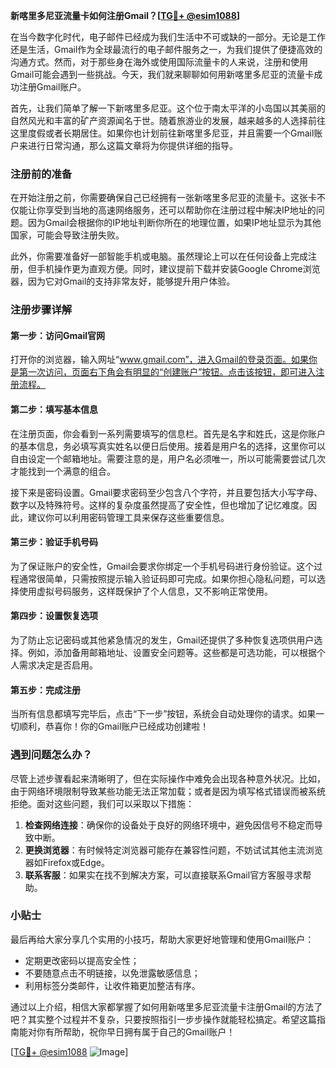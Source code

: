 **新喀里多尼亚流量卡如何注册Gmail？[[TG💪+ @esim1088](https://t.me/s/esim1088)]**

在当今数字化时代，电子邮件已经成为我们生活中不可或缺的一部分。无论是工作还是生活，Gmail作为全球最流行的电子邮件服务之一，为我们提供了便捷高效的沟通方式。然而，对于那些身在海外或使用国际流量卡的人来说，注册和使用Gmail可能会遇到一些挑战。今天，我们就来聊聊如何用新喀里多尼亚的流量卡成功注册Gmail账户。

首先，让我们简单了解一下新喀里多尼亚。这个位于南太平洋的小岛国以其美丽的自然风光和丰富的矿产资源闻名于世。随着旅游业的发展，越来越多的人选择前往这里度假或者长期居住。如果你也计划前往新喀里多尼亚，并且需要一个Gmail账户来进行日常沟通，那么这篇文章将为你提供详细的指导。

### 注册前的准备

在开始注册之前，你需要确保自己已经拥有一张新喀里多尼亚的流量卡。这张卡不仅能让你享受到当地的高速网络服务，还可以帮助你在注册过程中解决IP地址的问题。因为Gmail会根据你的IP地址判断你所在的地理位置，如果IP地址显示为其他国家，可能会导致注册失败。

此外，你需要准备好一部智能手机或电脑。虽然理论上可以在任何设备上完成注册，但手机操作更为直观方便。同时，建议提前下载并安装Google Chrome浏览器，因为它对Gmail的支持非常友好，能够提升用户体验。

### 注册步骤详解

#### 第一步：访问Gmail官网

打开你的浏览器，输入网址“www.gmail.com”，进入Gmail的登录页面。如果你是第一次访问，页面右下角会有明显的“创建账户”按钮。点击该按钮，即可进入注册流程。

#### 第二步：填写基本信息

在注册页面，你会看到一系列需要填写的信息栏。首先是名字和姓氏，这是你账户的基本信息，务必填写真实姓名以便日后使用。接着是用户名的选择，这里你可以自由设定一个邮箱地址。需要注意的是，用户名必须唯一，所以可能需要尝试几次才能找到一个满意的组合。

接下来是密码设置。Gmail要求密码至少包含八个字符，并且要包括大小写字母、数字以及特殊符号。这样的复杂度虽然提高了安全性，但也增加了记忆难度。因此，建议你可以利用密码管理工具来保存这些重要信息。

#### 第三步：验证手机号码

为了保证账户的安全性，Gmail会要求你绑定一个手机号码进行身份验证。这个过程通常很简单，只需按照提示输入验证码即可完成。如果你担心隐私问题，可以选择使用虚拟号码服务，这样既保护了个人信息，又不影响正常使用。

#### 第四步：设置恢复选项

为了防止忘记密码或其他紧急情况的发生，Gmail还提供了多种恢复选项供用户选择。例如，添加备用邮箱地址、设置安全问题等。这些都是可选功能，可以根据个人需求决定是否启用。

#### 第五步：完成注册

当所有信息都填写完毕后，点击“下一步”按钮，系统会自动处理你的请求。如果一切顺利，恭喜你！你的Gmail账户已经成功创建啦！

### 遇到问题怎么办？

尽管上述步骤看起来清晰明了，但在实际操作中难免会出现各种意外状况。比如，由于网络环境限制导致某些功能无法正常加载；或者是因为填写格式错误而被系统拒绝。面对这些问题，我们可以采取以下措施：

1. **检查网络连接**：确保你的设备处于良好的网络环境中，避免因信号不稳定而导致中断。
2. **更换浏览器**：有时候特定浏览器可能存在兼容性问题，不妨试试其他主流浏览器如Firefox或Edge。
3. **联系客服**：如果实在找不到解决方案，可以直接联系Gmail官方客服寻求帮助。

### 小贴士

最后再给大家分享几个实用的小技巧，帮助大家更好地管理和使用Gmail账户：
- 定期更改密码以提高安全性；
- 不要随意点击不明链接，以免泄露敏感信息；
- 利用标签分类邮件，让收件箱更加整洁有序。

通过以上介绍，相信大家都掌握了如何用新喀里多尼亚流量卡注册Gmail的方法了吧？其实整个过程并不复杂，只要按照指引一步步操作就能轻松搞定。希望这篇指南能对你有所帮助，祝你早日拥有属于自己的Gmail账户！

[[TG💪+ @esim1088](https://t.me/s/esim1088) ![Image](https://i.postimg.cc/4NQfJmqS/Snipaste-2025-05-13-00-14-12.png)]
